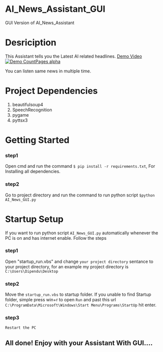 # AI_News_Assistant_GUI
GUI Version of AI_News_Assistant

# Desriciption
This Assistant tells you the Latest AI related headlines. [Demo Video](https://drive.google.com/file/d/14OY5AW6W9glZLI03Q8br-TLahgxO4FyF/view?usp=sharing)
[![Demo CountPages alpha](https://share.gifyoutube.com/KzB6Gb.gif)](https://drive.google.com/file/d/14OY5AW6W9glZLI03Q8br-TLahgxO4FyF/view?usp=sharing)

You can listen same news in multiple time.

# Project Dependencies
1. beautifulsoup4
2. SpeechRecognition
2. pygame
4. pyttsx3

# Getting Started
### step1  
Open cmd and run the command `$ pip install -r requirements.txt`, For Installing all dependencies.
### step2 
Go to project directory and run the command to run python script `$python AI_News_GUI.py`

# Startup Setup
If you want to run python script `AI_News_GUI.py` automatically whenever the PC is on and has internet enable. Follow the steps
### step1 
Open "startup_run.vbs" and change `your project directory` sentance to your project directory, for an example my project directory is `C:\Users\Dipendu\Desktop`
### step2  
Move the `startup_run.vbs` to startup folder.
If you unable to find Startup folder, simple press win+r to open `Run` and past this url `C:\ProgramData\Microsoft\Windows\Start Menu\Programs\StartUp` hit enter.
### step3 
`Restart the PC`

## All done! Enjoy with your Assistant With GUI....


